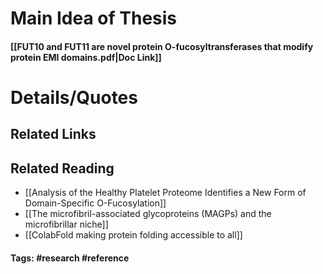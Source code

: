 # Main Idea of Thesis


#### [[FUT10 and FUT11 are novel protein O-fucosyltransferases that modify protein EMI domains.pdf|Doc Link]]

# Details/Quotes


## Related Links

## Related Reading
- [[Analysis of the Healthy Platelet Proteome Identifies a New Form of Domain-Specific O-Fucosylation]]
- [[The microfibril-associated glycoproteins (MAGPs) and the microfibrillar niche]]
- [[ColabFold making protein folding accessible to all]]



#### Tags: #research #reference 